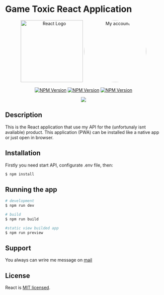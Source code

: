 # Game Toxic React Application

<p class='container' align="center">
  <a href="https://react.dev/" target="blank"><img src="https://upload.wikimedia.org/wikipedia/commons/thumb/a/a7/React-icon.svg/2300px-React-icon.svg.png" width="200" alt="React Logo" /></a>
  <a href="https://github.com/s1maxx" target="blank"><img style="border-radius:50%" src="https://avatars.githubusercontent.com/u/56440333?s=400&u=8f30d5a853a52a9d14044d2cf482de4024f9f37c&v=4" width="200" alt="My account" /></a>
</p>

<p align="center">
   <a href="https://www.npmjs.com/package/react" target="_blank"><img src="https://img.shields.io/npm/v/react?label=react" alt="NPM Version" /></a>
   <a href="https://www.npmjs.com/package/vite" target="_blank"><img src="https://img.shields.io/npm/v/vite?label=vite" alt="NPM Version" /></a>
   <a href="https://www.npmjs.com/package/typescript" target="_blank"><img src="https://img.shields.io/npm/v/typescript?label=typescript" alt="NPM Version" /></a>
</p>
<p align='center'>
  <a href="https://t.me/maksimzubko" target="_blank"><img src="https://img.shields.io/static/v1?label=Telegram&style=flat&logo=telegram&message=Follow%20me&color=blue"></a>
 </p>

## Description

This is the React application that use my API for the (unfortunaly isnt avaliable) product. This application (PWA) can be installed like a native app or just open in browser.

## Installation

Firstly you need start API, configurate .env file, then:

```bash
$ npm install
```

## Running the app

```bash
# development
$ npm run dev

# build
$ npm run build

#static view builded app
$ npm run preview
```

## Support

You always can wrire me message on [mail](mailto:makzzubko66@gmail.com)

## License

React is [MIT licensed](LICENSE).
